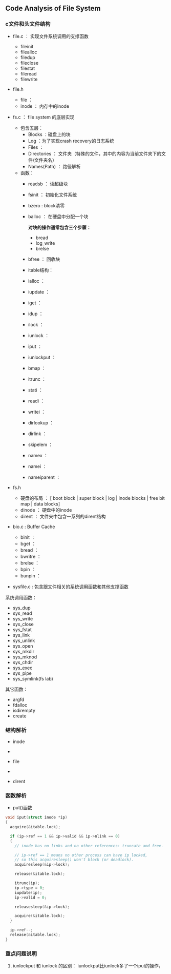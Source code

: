 ## Code Analysis of File System

### c文件和头文件结构
* file.c
：    实现文件系统调用的支撑函数
    * fileinit
    * filealloc
    * filedup
    * fileclose
    * filestat
    * fileread
    * filewrite
* file.h
  * file ： 
  * inode ： 内存中的inode
* fs.c ： file system 的底层实现
    * 包含五层：
        * Blocks ：磁盘上的块
        * Log ：为了实现crash recovery的日志系统
        * Files ： 
        * Directories ： 文件夹（特殊的文件，其中的内容为当前文件夹下的文件/文件夹名）
        * Names(Path) ： 路径解析
    * 函数：
        * readsb ： 读超级块
        * fsinit ： 初始化文件系统
        * bzero : block清零
        * balloc ： 在硬盘中分配一个块

          <strong>对块的操作通常包含三个步骤：</strong>
            * bread
            * log_write
            * brelse
        * bfree ： 回收块
        * itable结构：
        * ialloc ：
        * iupdate ：
        * iget ：
        * idup ：
        * ilock ：
        * iunlock ：
        * iput ：
        * iunlockput ：
        * bmap ：
        * itrunc ：
        * stati ：
        * readi ：
        * writei ：
        * dirlookup ：
        * dirlink ：
        * skipelem ：
        * namex ：
        * namei ：
        * nameiparent ： 

* fs.h
    * 硬盘的布局
：    [ boot block | super block | log | inode blocks | free bit map | data blocks]
    * dinode ： 硬盘中的inode
    * dirent ： 文件夹中包含一系列的dirent结构
* bio.c : Buffer Cache
    * binit ：
    * bget ：
    * bread ：
    * bwritre ：
    * brelse ：
    * bpin ：
    * bunpin ： 
* sysfile.c
:    包含跟文件相关的系统调用函数和其他支撑函数
  
系统调用函数：
  * sys_dup
  * sys_read
  * sys_write
  * sys_close
  * sys_fstat
  * sys_link
  * sys_unlink
  * sys_open
  * sys_mkdir
  * sys_mknod
  * sys_chdir
  * sys_exec
  * sys_pipe
  * sys_symlink(fs lab)

其它函数：
  * argfd
  * fdalloc
  * isdirempty
  * create
  

### 结构解析
* inode
* 
* file
* 

* dirent

### 函数解析
* put()函数
```c
void iput(struct inode *ip)
{
  acquire(&itable.lock);

  if (ip->ref == 1 && ip->valid && ip->nlink == 0)
  {
    // inode has no links and no other references: truncate and free.

    // ip->ref == 1 means no other process can have ip locked,
    // so this acquiresleep() won't block (or deadlock).
    acquiresleep(&ip->lock);

    release(&itable.lock);

    itrunc(ip);
    ip->type = 0;
    iupdate(ip);
    ip->valid = 0;

    releasesleep(&ip->lock);

    acquire(&itable.lock);
  }

  ip->ref--;
  release(&itable.lock);
}
```

### 重点问题说明

1. iunlockput 和 iunlock 的区别：
iunlockput比iunlock多了一个iput的操作，
